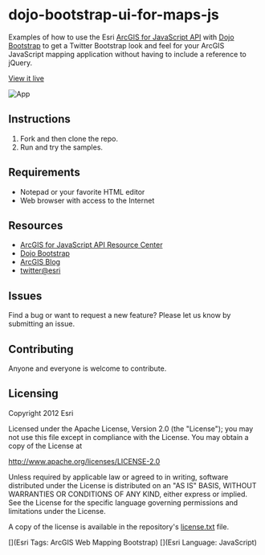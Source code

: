# dojo-bootstrap-ui-for-maps-js

Examples of how to use the Esri [ArcGIS for JavaScript API](http://help.arcgis.com/en/webapi/javascript/arcgis/) with [Dojo Bootstrap](http://dojobootstrap.com/) to get a Twitter Bootstrap look and feel for your ArcGIS JavaScript mapping application without having to include a reference to jQuery. 

[View it live](http://esri.github.io/dojo-bootstrap-ui-for-maps-js/index.html)

![App](https://raw.github.com/Esri/dojo-bootstrap-ui-for-maps-js/master/dojo-bootstrap-ui-for-maps-js.png)

## Instructions

1. Fork and then clone the repo. 
2. Run and try the samples.

## Requirements

* Notepad or your favorite HTML editor
* Web browser with access to the Internet

## Resources

* [ArcGIS for JavaScript API Resource Center](http://help.arcgis.com/en/webapi/javascript/arcgis/index.html)
* [Dojo Bootstrap](http://dojobootstrap.com/)
* [ArcGIS Blog](http://blogs.esri.com/esri/arcgis/)
* [twitter@esri](http://twitter.com/esri)

## Issues

Find a bug or want to request a new feature?  Please let us know by submitting an issue.

## Contributing

Anyone and everyone is welcome to contribute. 

## Licensing
Copyright 2012 Esri

Licensed under the Apache License, Version 2.0 (the "License");
you may not use this file except in compliance with the License.
You may obtain a copy of the License at

   http://www.apache.org/licenses/LICENSE-2.0

Unless required by applicable law or agreed to in writing, software
distributed under the License is distributed on an "AS IS" BASIS,
WITHOUT WARRANTIES OR CONDITIONS OF ANY KIND, either express or implied.
See the License for the specific language governing permissions and
limitations under the License.

A copy of the license is available in the repository's [license.txt](https://raw.github.com/Esri/dojo-bootstrap-ui-for-maps-js/master/license.txt) file.

[](Esri Tags: ArcGIS Web Mapping Bootstrap)
[](Esri Language: JavaScript)​
